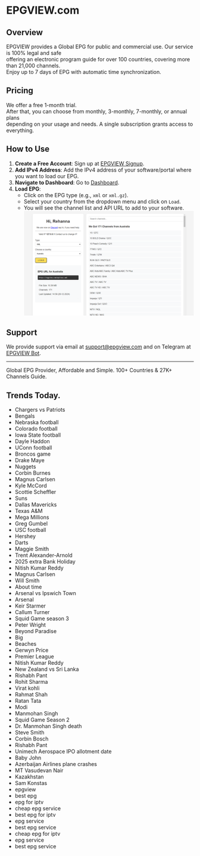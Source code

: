 # EPGVIEW.com



## Overview
EPGVIEW provides a Global EPG for public and commercial use. Our service is 100% legal and safe\
offering an electronic program guide for over 100 countries, covering more than 21,000 channels.\
Enjoy up to 7 days of EPG with automatic time synchronization.

## Pricing
We offer a free 1-month trial. \
After that, you can choose from monthly, 3-monthly, 7-monthly, or annual plans \
depending on your usage and needs. A single subscription grants access to everything.

## How to Use
1. **Create a Free Account**: Sign up at [EPGVIEW Signup](https://epgview.com/signup.php).
2. **Add IPv4 Address**: Add the IPv4 address of your software/portal where you want to load our EPG.
3. **Navigate to Dashboard**: Go to [Dashboard](https://epgview.com/dashboard.php).
4. **Load EPG**:
   - Click on the EPG type (e.g., `xml` or `xml.gz`).
   - Select your country from the dropdown menu and click on `Load`.
   - You will see the channel list and API URL to add to your software.
![EPGVIEW](img/dashboard.png)
## Support
We provide support via email at [support@epgview.com](mailto:support@epgview.com) and on Telegram at [EPGVIEW Bot](https://t.me/epgview_bot).

---

Global EPG Provider, Affordable and Simple. 100+ Countries & 27K+ Channels Guide.

## Trends Today.

- Chargers vs Patriots
- Bengals
- Nebraska football
- Colorado football
- Iowa State football
- Dayle Haddon
- UConn football
- Broncos game
- Drake Maye
- Nuggets
- Corbin Burnes
- Magnus Carlsen
- Kyle McCord
- Scottie Scheffler
- Suns
- Dallas Mavericks
- Texas A&M
- Mega Millions
- Greg Gumbel
- USC football
- Hershey
- Darts
- Maggie Smith
- Trent Alexander-Arnold
- 2025 extra Bank Holiday
- Nitish Kumar Reddy
- Magnus Carlsen
- Will Smith
- About time
- Arsenal vs Ipswich Town
- Arsenal
- Keir Starmer
- Callum Turner
- Squid Game season 3
- Peter Wright
- Beyond Paradise
- Big
- Beaches
- Gerwyn Price
- Premier League
- Nitish Kumar Reddy
- New Zealand vs Sri Lanka
- Rishabh Pant
- Rohit Sharma
- Virat kohli
- Rahmat Shah
- Ratan Tata
- Modi
- Manmohan Singh
- Squid Game Season 2
- Dr. Manmohan Singh death
- Steve Smith
- Corbin Bosch
- Rishabh Pant
- Unimech Aerospace IPO allotment date
- Baby John
- Azerbaijan Airlines plane crashes
- MT Vasudevan Nair
- Kazakhstan
- Sam Konstas
- epgview
- best epg
- epg for iptv
- cheap epg service
- best epg for iptv
- epg service
- best epg service
- cheap epg for iptv
- epg service
- best epg service
